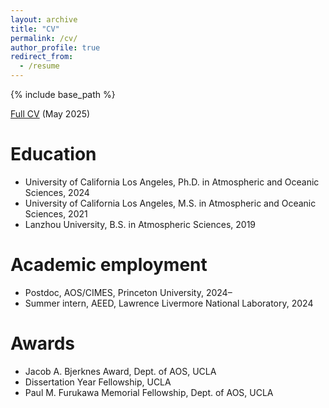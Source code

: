 ```yaml
---
layout: archive
title: "CV"
permalink: /cv/
author_profile: true
redirect_from:
  - /resume
---
```


{% include base_path %}

[Full CV](/files/CV.pdf) (May 2025)

Education
======
* University of California Los Angeles, Ph.D. in Atmospheric and Oceanic Sciences, 2024
* University of California Los Angeles, M.S. in Atmospheric and Oceanic Sciences, 2021
* Lanzhou University, B.S. in Atmospheric Sciences, 2019

Academic employment
======
* Postdoc, AOS/CIMES, Princeton University, 2024–
* Summer intern, AEED, Lawrence Livermore National Laboratory, 2024

Awards
====== 
* Jacob A. Bjerknes Award, Dept. of AOS, UCLA 
* Dissertation Year Fellowship, UCLA
* Paul M. Furukawa Memorial Fellowship, Dept. of AOS, UCLA
